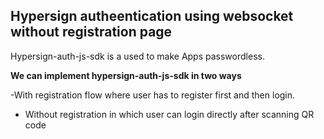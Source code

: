 ## Hypersign autheentication using websocket without registration page

Hypersign-auth-js-sdk is a used to make Apps passwordless.

**We can  implement hypersign-auth-js-sdk in two ways**


-With registration flow where user has to register first and then login.
- Without registration in which user can login directly after scanning QR code
